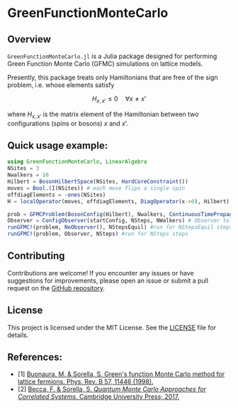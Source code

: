 # GreenFunctionMonteCarlo
## Overview

`GreenFunctionMonteCarlo.jl` is a Julia package designed for performing Green Function Monte Carlo (GFMC) simulations on lattice models.

Presently, this package treats only Hamiltonians that are free of the sign problem, i.e. whose elements satisfy
```math

H_{x, x'} \leq 0 \quad \forall x \neq x'
```
where $H_{x, x'}$ is the matrix element of the Hamiltonian between two configurations (spins or bosons) $x$ and $x'$. 

## Quick usage example: 
```julia
using GreenFunctionMonteCarlo, LinearAlgebra
NSites = 3
Nwalkers = 10
Hilbert = BosonHilbertSpace(NSites, HardCoreConstraint())
moves = Bool.(I(NSites)) # each move flips a single spin
offdiagElements = -ones(NSites)
H = localOperator(moves, offdiagElements, DiagOperator(x->0), Hilbert)

prob = GFMCProblem(BosonConfig(Hilbert), Nwalkers, ContinuousTimePropagator(0.1); logψ = EqualWeightSuperposition(), H, Hilbert)
Observer = ConfigObserver(startConfig, NSteps, NWalkers) # Observer to measure the energy and configurations
runGFMC!(problem, NoObserver(), NStepsEquil) #run for NStepsEquil steps without observing to equilibrate
runGFMC!(problem, Observer, NSteps) #run for NSteps steps
```

## Contributing

Contributions are welcome! If you encounter any issues or have suggestions for improvements, please open an issue or submit a pull request on the [GitHub repository](https://github.com/NilsNiggemann/GreenFunctionMonteCarlo.jl).

## License

This project is licensed under the MIT License. See the [LICENSE](https://github.com/NilsNiggemann/GreenFunctionMonteCarlo.jl/blob/master/LICENSE) file for details.


## References:
- [1] [Buonaura, M. & Sorella, S. Green's function Monte Carlo method for lattice fermions. Phys. Rev. B 57, 11446 (1998).](https://doi.org/10.1103/PhysRevB.57.11446)
- [2] [Becca, F. & Sorella, S. *Quantum Monte Carlo Approaches for Correlated Systems*. Cambridge University Press; 2017.](https://doi.org/10.1017/9781316417041)
